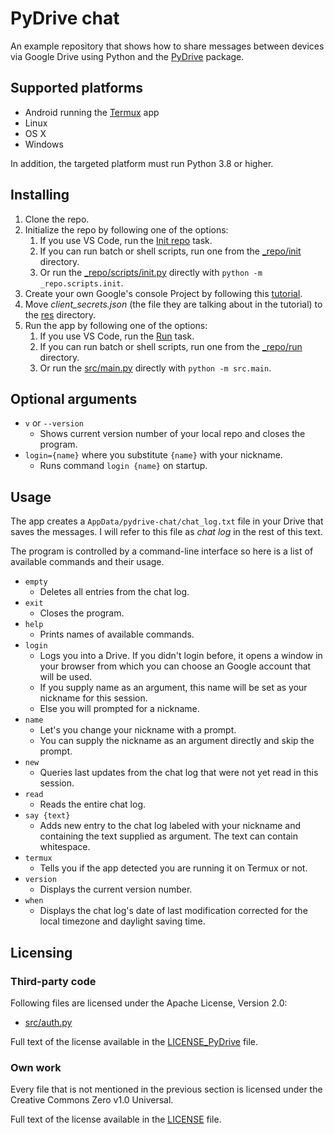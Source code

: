 # PyDrive chat
An example repository that shows how to share messages between devices via Google Drive using Python and the [PyDrive](https://pypi.org/project/PyDrive/) package.

## Supported platforms
- Android running the [Termux](https://play.google.com/store/apps/details?id=com.termux&hl=cs) app
- Linux
- OS X
- Windows

In addition, the targeted platform must run Python 3.8 or higher.

## Installing
1. Clone the repo.
2. Initialize the repo by following one of the options:
	1. If you use VS Code, run the [Init repo](.vscode/tasks.json#L51) task.
	2. If you can run batch or shell scripts, run one from the [_repo/init](_repo/init/) directory.
	3. Or run the [_repo/scripts/init.py](_repo/scripts/init.py) directly with `python -m _repo.scripts.init`.
3. Create your own Google's console Project by following this [tutorial](https://pythonhosted.org/PyDrive/quickstart.html).
4. Move *client_secrets.json* (the file they are talking about in the tutorial) to the [res](res/) directory.
5. Run the app by following one of the options:
	1. If you use VS Code, run the [Run](.vscode/tasks.json#L5) task.
	2. If you can run batch or shell scripts, run one from the [_repo/run](_repo/run/) directory.
	3. Or run the [src/main.py](src/main.py) directly with `python -m src.main`.

## Optional arguments
- `v` or `--version`
	- Shows current version number of your local repo and closes the program.
- `login={name}` where you substitute `{name}` with your nickname.
	- Runs command `login {name}` on startup.

## Usage
The app creates a `AppData/pydrive-chat/chat_log.txt` file in your Drive that saves the messages. I will refer to this file as *chat log* in the rest of this text.

The program is controlled by a command-line interface so here is a list of available commands and their usage.

- `empty`
	- Deletes all entries from the chat log.
- `exit`
	- Closes the program.
- `help`
	- Prints names of available commands.
- `login`
	- Logs you into a Drive. If you didn't login before, it opens a window in your browser from which you can choose an Google account that will be used.
	- If you supply name as an argument, this name will be set as your nickname for this session.
	- Else you will prompted for a nickname.
- `name`
	- Let's you change your nickname with a prompt.
	- You can supply the nickname as an argument directly and skip the prompt.
- `new`
	- Queries last updates from the chat log that were not yet read in this session.
- `read`
	- Reads the entire chat log.
- `say {text}`
	- Adds new entry to the chat log labeled with your nickname and containing the text supplied as argument. The text can contain whitespace.
- `termux`
	- Tells you if the app detected you are running it on Termux or not.
- `version`
	- Displays the current version number.
- `when`
	- Displays the chat log's date of last modification corrected for the local timezone and daylight saving time.

## Licensing

### Third-party code

Following files are licensed under the Apache License, Version 2.0:
- [src/auth.py](src/auth.py)

Full text of the license available in the [LICENSE_PyDrive](LICENSE_PyDrive) file.

### Own work

Every file that is not mentioned in the previous section is licensed under the Creative Commons Zero v1.0 Universal.

Full text of the license available in the [LICENSE](LICENSE) file.
